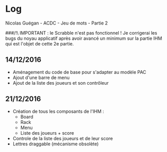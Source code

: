 # Log

Nicolas Guégan - ACDC - Jeu de mots - Partie 2

###/!\ IMPORTANT : le Scrabble n'est pas fonctionnel ! Je corrigerai les bugs du noyau applicatif après avoir avancé un minimum sur la partie IHM qui est l'objet de cette 2e partie.

## 14/12/2016
* Aménagement du code de base pour s'adapter au modèle PAC
* Ajout d'une barre de menu
* Ajout de la liste des joueurs et son contrôleur

## 21/12/2016
* Création de tous les composants de l'IHM :
	- Board
	- Rack
	- Menu
	- Liste des joueurs + score
* Controle de la liste des joueurs et de leur score
* Lettres draggable (mécanisme obsolète)
